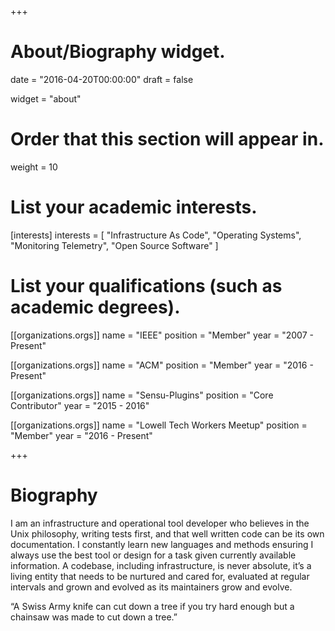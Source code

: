 +++
# About/Biography widget.

date = "2016-04-20T00:00:00"
draft = false

widget = "about"

# Order that this section will appear in.
weight = 10

# List your academic interests.
[interests]
  interests = [
    "Infrastructure As Code",
    "Operating Systems",
    "Monitoring Telemetry",
    "Open Source Software"
  ]

# List your qualifications (such as academic degrees).
[[organizations.orgs]]
  name = "IEEE"
  position = "Member"
  year = "2007 - Present"

[[organizations.orgs]]
  name = "ACM"
  position = "Member"
  year = "2016 - Present"

[[organizations.orgs]]
  name = "Sensu-Plugins"
  position = "Core Contributor"
  year = "2015 - 2016"

[[organizations.orgs]]
  name = "Lowell Tech Workers Meetup"
  position = "Member"
  year = "2016 - Present"
 
+++

# Biography

I am an infrastructure and operational tool developer who believes in the Unix philosophy, writing tests first, and that well written code can be its own documentation. I constantly learn new languages and methods ensuring I always use the best tool or design for a task given currently available information. A codebase, including infrastructure, is never absolute, it’s a living entity that needs to be nurtured and cared for, evaluated at regular intervals and grown and evolved as its maintainers grow and evolve.

“A Swiss Army knife can cut down a tree if you try hard enough but a chainsaw was made to cut down a tree.”
